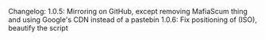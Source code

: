 Changelog:
1.0.5: Mirroring on GitHub, except removing MafiaScum thing and using Google's CDN instead of a pastebin
1.0.6: Fix positioning of (ISO), beautify the script
